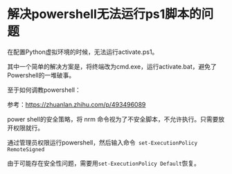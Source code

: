 # 解决powershell无法运行ps1脚本的问题

在配置Python虚拟环境的时候，无法运行activate.ps1。

其中一个简单的解决方案是，将终端改为cmd.exe，运行activate.bat，避免了Powershell的一堆破事。

至于如何调教powershell：

参考：https://zhuanlan.zhihu.com/p/493496089

power shell的安全策略，将 nrm 命令视为了不安全脚本，不允许执行。只需要放开权限就行。

通过管理员权限运行powershell，然后输入命令` set-ExecutionPolicy RemoteSigned`

由于可能存在安全性问题，需要用`set-ExecutionPolicy Default`恢复。
